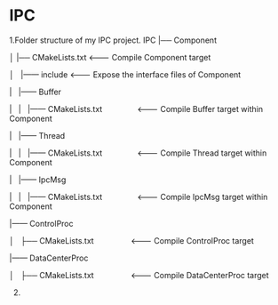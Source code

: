 # IPC

1.Folder structure of my IPC project.
IPC
|── Component

│   |── CMakeLists.txt                    <--- Compile Component target

│   |—— include                           <--- Expose the interface files of Component

|   |—— Buffer

|   |   |—— CMakeLists.txt                <--- Compile Buffer target within Component

|   |—— Thread

|   |   |—— CMakeLists.txt                <--- Compile Thread target within Component

|   |—— IpcMsg

|   |   |—— CMakeLists.txt                <--- Compile IpcMsg target within Component

|—— ControlProc

│   ├── CMakeLists.txt                    <--- Compile ControlProc target

|—— DataCenterProc

│   ├── CMakeLists.txt                    <--- Compile DataCenterProc target

2.
